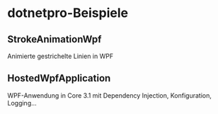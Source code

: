 # dotnetpro-Beispiele

## StrokeAnimationWpf
Animierte gestrichelte Linien in WPF

## HostedWpfApplication
WPF-Anwendung in Core 3.1 mit Dependency Injection, Konfiguration, Logging...
